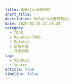 ```yaml
---
title: MyBatis源码剖析
short_title: ''
description: MyBatis的源码剖析。
date: 2022-03-14 21:48:34
category:
  - TODO
  - Mybatis-TODO
  - MyBatis
  - 后端开发
  - 开源框架
tag:
  - mybatis
  - source
article: true
timeline: false
---
```

